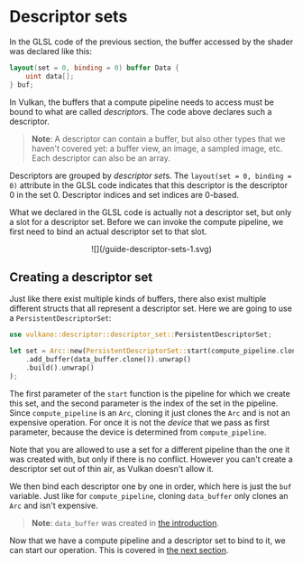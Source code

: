 # Descriptor sets

In the GLSL code of the previous section, the buffer accessed by the shader was declared like
this:

```glsl
layout(set = 0, binding = 0) buffer Data {
    uint data[];
} buf;
```

In Vulkan, the buffers that a compute pipeline needs to access must be bound to what are called
*descriptor*s. The code above declares such a descriptor.

> **Note**: A descriptor can contain a buffer, but also other types that we haven't covered yet:
> a buffer view, an image, a sampled image, etc. Each descriptor can also be an array.

Descriptors are grouped by *descriptor set*s. The `layout(set = 0, binding = 0)` attribute in the
GLSL code indicates that this descriptor is the descriptor 0 in the set 0. Descriptor indices and
set indices are 0-based.

What we declared in the GLSL code is actually not a descriptor set, but only a slot for a
descriptor set. Before we can invoke the compute pipeline, we first need to bind an actual
descriptor set to that slot.

<center>![](/guide-descriptor-sets-1.svg)</center>

## Creating a descriptor set

Just like there exist multiple kinds of buffers, there also exist multiple different structs that
all represent a descriptor set. Here we are going to use a `PersistentDescriptorSet`:

```rust
use vulkano::descriptor::descriptor_set::PersistentDescriptorSet;

let set = Arc::new(PersistentDescriptorSet::start(compute_pipeline.clone(), 0)
    .add_buffer(data_buffer.clone()).unwrap()
    .build().unwrap()
);
```

The first parameter of the `start` function is the pipeline for which we create this set, and the
second parameter is the index of the set in the pipeline. Since `compute_pipeline` is an `Arc`, cloning it
just clones the `Arc` and is not an expensive operation. For once it is not the *device* that we
pass as first parameter, because the device is determined from `compute_pipeline`.

Note that you are allowed to use a set for a different pipeline than the one it was created with,
but only if there is no conflict. However you can't create a descriptor set out of thin air, as
Vulkan doesn't allow it.

We then bind each descriptor one by one in order, which here is just the `buf` variable. Just like
for `compute_pipeline`, cloning `data_buffer` only clones an `Arc` and isn't expensive.

> **Note**: `data_buffer` was created in [the introduction](/guide/compute-intro).

Now that we have a compute pipeline and a descriptor set to bind to it, we can start our operation.
This is covered in [the next section](/guide/dispatch).
